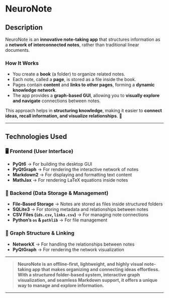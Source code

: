 # **NeuroNote**

## **Description**

NeuroNote is an **innovative note-taking app** that structures information as a **network of interconnected notes**, rather than traditional linear documents.

### **How It Works**

- You create a **book** (a folder) to organize related notes.
- Each note, called a **page**, is stored as a file inside the book.
- Pages contain **content** and **links to other pages**, forming a **dynamic knowledge network**.
- The app provides a **graph-based GUI**, allowing you to **visually explore and navigate** connections between notes.

This approach helps in **structuring knowledge**, making it easier to **connect ideas, recall information, and visualize relationships**. 🚀

---

## **Technologies Used**

### **🖥️ Frontend (User Interface)**

- **PyQt6** → For building the desktop GUI
- **PyQtGraph** → For rendering the interactive network of notes
- **Markdown2** → For displaying and formatting text content
- **MathJax** → For rendering LaTeX equations inside notes

### **📂 Backend (Data Storage & Management)**

- **File-Based Storage** → Notes are stored as files inside structured folders
- **SQLite3** → For storing metadata and relationships between notes
- **CSV Files (`ids.csv`, `links.csv`)** → For managing note connections
- **Python’s `os` & `pathlib`** → For file management

### **🔗 Graph Structure & Linking**

- **NetworkX** → For handling the relationships between notes
- **PyQtGraph** → For rendering the network visualization

---

> **NeuroNote is an offline-first, lightweight, and highly visual note-taking app that makes organizing and connecting ideas effortless. With a structured folder-based system, interactive graph visualization, and seamless Markdown support, it offers a unique way to manage and explore information.**

---
